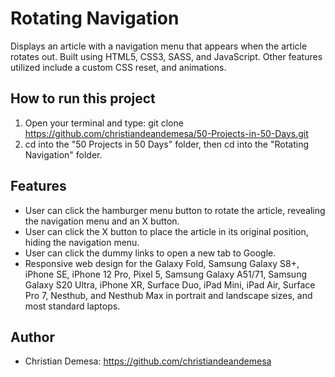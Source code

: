 # Rotating Navigation

Displays an article with a navigation menu that appears when the article rotates out. Built using HTML5, CSS3, SASS, and JavaScript. Other features utilized include a 
custom CSS reset, and animations.

## How to run this project
1. Open your terminal and type: git clone https://github.com/christiandeandemesa/50-Projects-in-50-Days.git
2. cd into the "50 Projects in 50 Days" folder, then cd into the "Rotating Navigation" folder.

## Features
- User can click the hamburger menu button to rotate the article, revealing the navigation menu and an X button.
- User can click the X button to place the article in its original position, hiding the navigation menu.
- User can click the dummy links to open a new tab to Google.
- Responsive web design for the Galaxy Fold, Samsung Galaxy S8+, iPhone SE, iPhone 12 Pro, Pixel 5, Samsung Galaxy A51/71, Samsung Galaxy S20 Ultra, iPhone XR, Surface 
  Duo, iPad Mini, iPad Air, Surface Pro 7, Nesthub, and Nesthub Max in portrait and landscape sizes, and most standard laptops.

## Author
- Christian Demesa: https://github.com/christiandeandemesa
